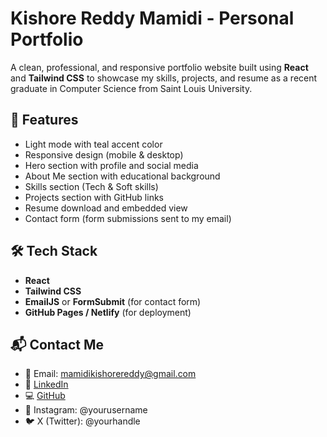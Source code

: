 # Kishore Reddy Mamidi - Personal Portfolio

A clean, professional, and responsive portfolio website built using **React** and **Tailwind CSS** to showcase my skills, projects, and resume as a recent graduate in Computer Science from Saint Louis University.

## 🚀 Features

- Light mode with teal accent color
- Responsive design (mobile & desktop)
- Hero section with profile and social media
- About Me section with educational background
- Skills section (Tech & Soft skills)
- Projects section with GitHub links
- Resume download and embedded view
- Contact form (form submissions sent to my email)

## 🛠️ Tech Stack

- **React**
- **Tailwind CSS**
- **EmailJS** or **FormSubmit** (for contact form)
- **GitHub Pages / Netlify** (for deployment)

## 📬 Contact Me

- 📧 Email: mamidikishorereddy@gmail.com  
- 🔗 [LinkedIn](https://www.linkedin.com/in/kishore-reddy-mamidi-0a0b8519a)  
- 💻 [GitHub](https://github.com/kishore7860)  
- 📸 Instagram: @yourusername  
- 🐦 X (Twitter): @yourhandle

